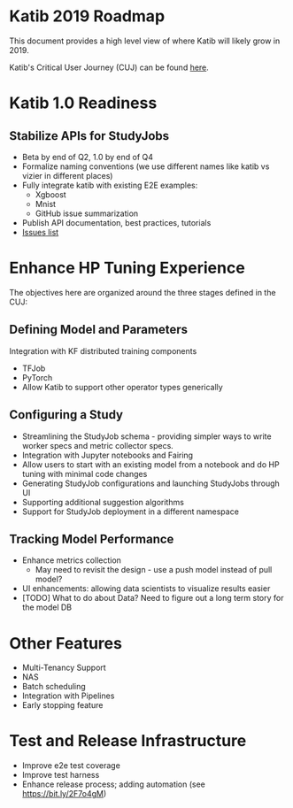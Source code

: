 # Katib 2019 Roadmap

This document provides a high level view of where Katib will likely grow in 2019.

Katib's Critical User Journey (CUJ) can be found [here](https://bit.ly/2QNKMwt).

# Katib 1.0 Readiness

## Stabilize APIs for StudyJobs
* Beta by end of Q2, 1.0 by end of Q4
* Formalize naming conventions (we use different names like katib vs vizier in different places)
* Fully integrate katib with existing E2E examples:
	* Xgboost
	* Mnist
	* GitHub issue summarization
* Publish API documentation, best practices, tutorials
* [Issues list](https://github.com/kubeflow/katib/issues)


# Enhance HP Tuning Experience

The objectives here are organized around the three stages defined in the CUJ:

## Defining Model and Parameters

Integration with KF distributed training components
* TFJob
* PyTorch
* Allow Katib to support other operator types generically

## Configuring a Study
* Streamlining the StudyJob schema - providing simpler ways to write worker specs and metric collector specs.
* Integration with Jupyter notebooks and Fairing
* Allow users to start with an existing model from a notebook and do HP tuning with minimal code changes
* Generating StudyJob configurations and launching StudyJobs through UI
* Supporting additional suggestion algorithms
* Support for StudyJob deployment in a different namespace


## Tracking Model Performance
* Enhance metrics collection
	* May need to revisit the design - use a push model instead of pull model?
* UI enhancements: allowing data scientists to visualize results easier
* [TODO] What to do about Data? Need to figure out a long term story for the model DB


# Other Features

* Multi-Tenancy Support
* NAS
* Batch scheduling
* Integration with Pipelines
* Early stopping feature

# Test and Release Infrastructure

* Improve e2e test coverage
* Improve test harness
* Enhance release process; adding automation (see https://bit.ly/2F7o4gM) 
